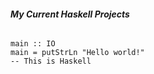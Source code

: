 ###### ___My Current Haskell Projects___ 

    main :: IO 
    main = putStrLn "Hello world!" 
    -- This is Haskell 


